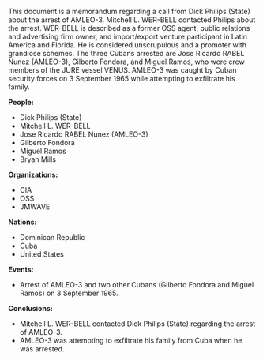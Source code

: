 This document is a memorandum regarding a call from Dick Philips (State) about the arrest of AMLEO-3. Mitchell L. WER-BELL contacted Philips about the arrest. WER-BELL is described as a former OSS agent, public relations and advertising firm owner, and import/export venture participant in Latin America and Florida. He is considered unscrupulous and a promoter with grandiose schemes. The three Cubans arrested are Jose Ricardo RABEL Nunez (AMLEO-3), Gilberto Fondora, and Miguel Ramos, who were crew members of the JURE vessel VENUS. AMLEO-3 was caught by Cuban security forces on 3 September 1965 while attempting to exfiltrate his family.

**People:**

*   Dick Philips (State)
*   Mitchell L. WER-BELL
*   Jose Ricardo RABEL Nunez (AMLEO-3)
*   Gilberto Fondora
*   Miguel Ramos
*   Bryan Mills

**Organizations:**

*   CIA
*   OSS
*   JMWAVE

**Nations:**

*   Dominican Republic
*   Cuba
*   United States

**Events:**

*   Arrest of AMLEO-3 and two other Cubans (Gilberto Fondora and Miguel Ramos) on 3 September 1965.

**Conclusions:**

*   Mitchell L. WER-BELL contacted Dick Philips (State) regarding the arrest of AMLEO-3.
*   AMLEO-3 was attempting to exfiltrate his family from Cuba when he was arrested.
